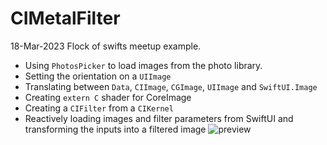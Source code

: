 # CIMetalFilter
18-Mar-2023 Flock of swifts meetup example.
* Using `PhotosPicker` to load images from the photo library.
* Setting the orientation on a `UIImage`
* Translating between `Data`, `CIImage`, `CGImage`, `UIImage` and `SwiftUI.Image` 
* Creating `extern C` shader for CoreImage
* Creating a `CIFilter` from a `CIKernel`
* Reactively loading images and filter parameters from SwiftUI and transforming the inputs into a filtered image
![preview](preview.png "ImageIOExample")

